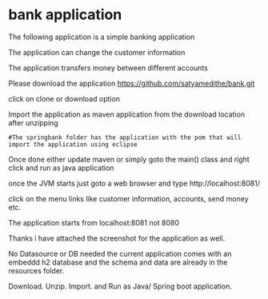 # bank application

The following application is a simple banking application

The application can change the customer information 

The application transfers money between different accounts

Please download the application
https://github.com/satyamedithe/bank.git 

click on clone or download option 

Import the application as maven application from the download location after unzipping

    #The springbank folder has the application with the pom that will import the application using eclipse

Once done either update maven or simply goto the main() class and right click and run as java application

once the JVM starts just goto a web browser and type http://localhost:8081/

click on the menu links like customer information, accounts, send money etc. 

The application starts from localhost:8081 not 8080

Thanks i have attached the screenshot for the application as well. 

No Datasource or DB needed the current application comes with an embeddd h2 database and the schema and data are already in the resources folder.

Download. Unzip. Import. and Run as Java/ Spring boot application. 
